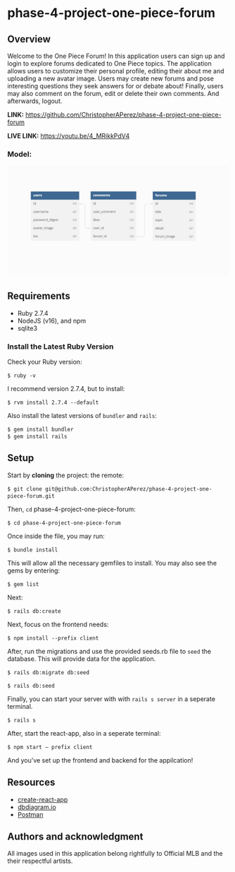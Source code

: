 # phase-4-project-one-piece-forum

## Overview
Welcome to the One Piece Forum! In this application users can sign up and login to explore forums dedicated to One Piece topics. The application allows users to customize their personal profile, editing their about me and uploading a new avatar image. Users may create new forums and pose interesting questions they seek answers for or debate about! Finally, users may also comment on the forum, edit or delete their own comments. And afterwards, logout. 

**LINK:** https://github.com/ChristopherAPerez/phase-4-project-one-piece-forum

**LIVE LINK:** https://youtu.be/4_MRikkPdV4

### Model:

![](client/src/images/project_model.jpeg)

## Requirements

- Ruby 2.7.4
- NodeJS (v16), and npm
- sqlite3

### Install the Latest Ruby Version

Check your Ruby version:

```console
$ ruby -v
```

I recommend version 2.7.4, but to install:

```console
$ rvm install 2.7.4 --default
```

Also install the latest versions of `bundler` and `rails`:

```console
$ gem install bundler
$ gem install rails
```

## Setup

Start by **cloning** the project:
the remote:

```console
$ git clone git@github.com:ChristopherAPerez/phase-4-project-one-piece-forum.git
```

Then, `cd` phase-4-project-one-piece-forum:

```console
$ cd phase-4-project-one-piece-forum
```

Once inside the file, you may run:

```console
$ bundle install
```

This will allow all the necessary gemfiles to install. You may also see the gems by entering:

```console
$ gem list
```

Next:

```console
$ rails db:create
```

Next, focus on the frontend needs:

```console
$ npm install --prefix client
```

After, run the migrations and use the provided seeds.rb file to `seed` the database. This will provide data for the application.

```console
$ rails db:migrate db:seed
```

```console
$ rails db:seed
```

Finally, you can start your server with with `rails s server` in a seperate terminal.

```console
$ rails s
```

After, start the react-app, also in a seperate terminal:

```console
$ npm start — prefix client
```

And you've set up the frontend and backend for the appilcation!

## Resources

- [create-react-app][]
- [dbdiagram.io][]
- [Postman][postman download]

[create-react-app]: https://create-react-app.dev/docs/getting-started
[create repo]: https://docs.github.com/en/get-started/quickstart/create-a-repo
[dbdiagram.io]: https://dbdiagram.io/
[postman download]: https://www.postman.com/downloads/

## Authors and acknowledgment
All images used in this application belong rightfully to Official MLB and the their respectful artists.